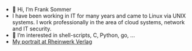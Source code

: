 - 👋 Hi, I’m Frank Sommer
- I have been working in IT for many years and came to Linux via UNIX systems. I work professionally in the area of cloud systems, network and IT security.
- 👀 I’m interested in shell-scripts, C, Python, go, ...
- [My portrait at Rheinwerk Verlag](https://www.rheinwerk-verlag.de/autor/4199/)


<!---
frasom/frasom is a ✨ special ✨ repository because its `README.md` (this file) appears on your GitHub profile.
You can click the Preview link to take a look at your changes.
--->
